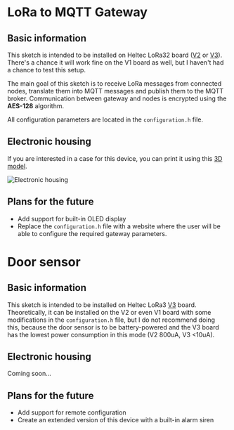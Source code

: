 # LoRa to MQTT Gateway

## Basic information

This sketch is intended to be installed on Heltec LoRa32 board ([V2](https://resource.heltec.cn/download/WiFi_LoRa_32/V2.1) or [V3](https://resource.heltec.cn/download/WiFi_LoRa_32_V3/)).
There's a chance it will work fine on the V1 board as well, but I haven't had a chance to test this setup.

The main goal of this sketch is to receive LoRa messages from connected nodes, translate them into MQTT messages and publish them to the MQTT broker.
Communication between gateway and nodes is encrypted using the **AES-128** algorithm.

All configuration parameters are located in the `configuration.h` file.

## Electronic housing

If you are interested in a case for this device, you can print it using this [3D model](https://www.thingiverse.com/thing:6363352).

![Electronic housing](https://cdn.thingiverse.com/assets/9e/2d/06/bb/97/large_display_609d20ab-3c6b-4e26-bdd4-fccceb8b7cda.jpg)

## Plans for the future
- Add support for built-in OLED display
- Replace the `configuration.h` file with a website where the user will be able to configure the required gateway parameters.

# Door sensor

## Basic information

This sketch is intended to be installed on Heltec LoRa3 [V3](https://resource.heltec.cn/download/WiFi_LoRa_32_V3/) board. Theoretically, it can be installed on the V2 or even V1 board with some modifications in the `configuration.h` file, but I do not recommend doing this, because the door sensor is to be battery-powered and the V3 board has the lowest power consumption in this mode (V2 800uA, V3 <10uA).

## Electronic housing

Coming soon...

## Plans for the future

- Add support for remote configuration
- Create an extended version of this device with a built-in alarm siren
